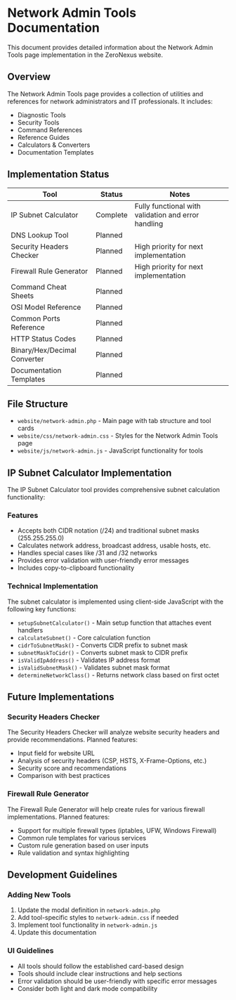 # Network Admin Tools Documentation

This document provides detailed information about the Network Admin Tools page implementation in the ZeroNexus website.

## Overview

The Network Admin Tools page provides a collection of utilities and references for network administrators and IT professionals. It includes:

- Diagnostic Tools
- Security Tools
- Command References
- Reference Guides
- Calculators & Converters
- Documentation Templates

## Implementation Status

| Tool | Status | Notes |
|------|--------|-------|
| IP Subnet Calculator | Complete | Fully functional with validation and error handling |
| DNS Lookup Tool | Planned | |
| Security Headers Checker | Planned | High priority for next implementation |
| Firewall Rule Generator | Planned | High priority for next implementation |
| Command Cheat Sheets | Planned | |
| OSI Model Reference | Planned | |
| Common Ports Reference | Planned | |
| HTTP Status Codes | Planned | |
| Binary/Hex/Decimal Converter | Planned | |
| Documentation Templates | Planned | |

## File Structure

- `website/network-admin.php` - Main page with tab structure and tool cards
- `website/css/network-admin.css` - Styles for the Network Admin Tools page
- `website/js/network-admin.js` - JavaScript functionality for tools

## IP Subnet Calculator Implementation

The IP Subnet Calculator tool provides comprehensive subnet calculation functionality:

### Features

- Accepts both CIDR notation (/24) and traditional subnet masks (255.255.255.0)
- Calculates network address, broadcast address, usable hosts, etc.
- Handles special cases like /31 and /32 networks
- Provides error validation with user-friendly error messages
- Includes copy-to-clipboard functionality

### Technical Implementation

The subnet calculator is implemented using client-side JavaScript with the following key functions:

- `setupSubnetCalculator()` - Main setup function that attaches event handlers
- `calculateSubnet()` - Core calculation function
- `cidrToSubnetMask()` - Converts CIDR prefix to subnet mask
- `subnetMaskToCidr()` - Converts subnet mask to CIDR prefix
- `isValidIpAddress()` - Validates IP address format
- `isValidSubnetMask()` - Validates subnet mask format
- `determineNetworkClass()` - Returns network class based on first octet

## Future Implementations

### Security Headers Checker

The Security Headers Checker will analyze website security headers and provide recommendations. Planned features:

- Input field for website URL
- Analysis of security headers (CSP, HSTS, X-Frame-Options, etc.)
- Security score and recommendations
- Comparison with best practices

### Firewall Rule Generator

The Firewall Rule Generator will help create rules for various firewall implementations. Planned features:

- Support for multiple firewall types (iptables, UFW, Windows Firewall)
- Common rule templates for various services
- Custom rule generation based on user inputs
- Rule validation and syntax highlighting

## Development Guidelines

### Adding New Tools

1. Update the modal definition in `network-admin.php`
2. Add tool-specific styles to `network-admin.css` if needed
3. Implement tool functionality in `network-admin.js`
4. Update this documentation

### UI Guidelines

- All tools should follow the established card-based design
- Tools should include clear instructions and help sections
- Error validation should be user-friendly with specific error messages
- Consider both light and dark mode compatibility